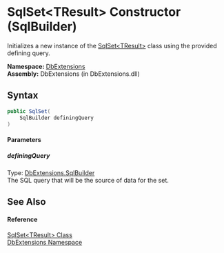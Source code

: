 SqlSet&lt;TResult> Constructor (SqlBuilder)
===========================================
Initializes a new instance of the [SqlSet&lt;TResult>][1] class using the provided defining query.

**Namespace:** [DbExtensions][2]  
**Assembly:** DbExtensions (in DbExtensions.dll)

Syntax
------

```csharp
public SqlSet(
	SqlBuilder definingQuery
)
```

#### Parameters

##### *definingQuery*
Type: [DbExtensions.SqlBuilder][3]  
The SQL query that will be the source of data for the set.


See Also
--------

#### Reference
[SqlSet&lt;TResult> Class][1]  
[DbExtensions Namespace][2]  

[1]: README.md
[2]: ../README.md
[3]: ../SqlBuilder/README.md